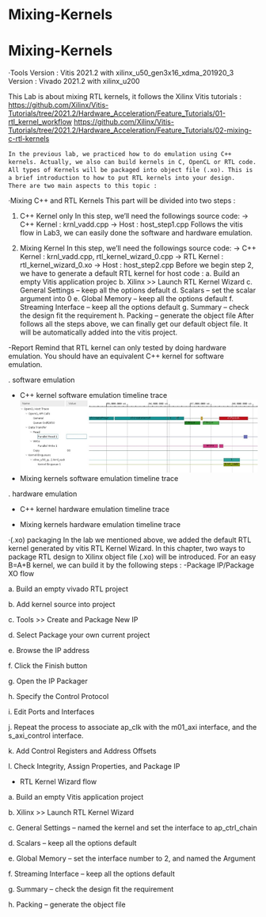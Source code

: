 # Mixing-Kernels
# Mixing-Kernels
‧Tools
Version : Vitis 2021.2 with xilinx_u50_gen3x16_xdma_201920_3
Version : Vivado 2021.2 with xilinx_u200

This Lab is about mixing RTL kernels, it follows the Xilinx Vitis tutorials :
https://github.com/Xilinx/Vitis-Tutorials/tree/2021.2/Hardware_Acceleration/Feature_Tutorials/01-rtl_kernel_workflow
https://github.com/Xilinx/Vitis-Tutorials/tree/2021.2/Hardware_Acceleration/Feature_Tutorials/02-mixing-c-rtl-kernels

	In the previous lab, we practiced how to do emulation using C++ kernels. Actually, we also can build kernels in C, OpenCL or RTL code. All types of Kernels will be packaged into object file (.xo). This is a brief introduction to how to put RTL kernels into your design.
	There are two main aspects to this topic :
‧Mixing C++ and RTL Kernels
This part will be divided into two steps : 
1. C++ Kernel only
	In this step, we’ll need the followings source code:
-> C++ Kernel : krnl_vadd.cpp
-> Host : host_step1.cpp
	Follows the vitis flow in Lab3, we can easily done the software and hardware emulation.

2. Mixing Kernel
	In this step, we’ll need the followings source code:
-> C++ Kernel : krnl_vadd.cpp, rtl_kernel_wizard_0.cpp
	  -> RTL Kernel : rtl_kernel_wizard_0.xo
	  -> Host : host_step2.cpp
Before we begin step 2, we have to generate a default RTL kernel for host code :
a. Build an empty Vitis application projec
b. Xilinx >> Launch RTL Kernel Wizard 
c. General Settings – keep all the options default
d. Scalars – set the scalar argument into 0
e. Global Memory – keep all the options default
f. Streaming Interface – keep all the options default
g. Summary – check the design fit the requirement
h. Packing – generate the object file
After follows all the steps above, we can finally get our default object file. It will be automatically added into the vitis project.

-Report
Remind that RTL kernel can only tested by doing hardware emulation. You should have an equivalent C++ kernel for software emulation.

. software emulation
- C++ kernel software emulation timeline trace
![image](https://raw.githubusercontent.com/Yichieh0/LabA.-Mixing-Kernels/main/report/C%20kernel%20software%20emulation%20timeline%20trace.jpg?token=GHSAT0AAAAAABS6VEEE4FJML5OO5OJR6NBCYSCMYRA)
- Mixing kernels software emulation timeline trace
 
. hardware emulation
- C++ kernel hardware emulation timeline trace
 
- Mixing kernels hardware emulation timeline trace
 

‧(.xo) packaging
In the lab we mentioned above, we added the default RTL kernel generated by vitis RTL Kernel Wizard. In this chapter, two ways to package RTL design to Xilinx object file (.xo) will be introduced. For an easy B=A+B kernel, we can build it by the following steps :
-Package IP/Package XO flow

a. Build an empty vivado RTL project

b. Add kernel source into project

c. Tools >> Create and Package New IP

d. Select Package your own current project

e. Browse the IP address

f. Click the Finish button

g. Open the IP Packager

h. Specify the Control Protocol

i. Edit Ports and Interfaces

j. Repeat the process to associate ap_clk with the m01_axi interface, and the s_axi_control interface.

k. Add Control Registers and Address Offsets

l. Check Integrity, Assign Properties, and Package IP

- RTL Kernel Wizard flow

a. Build an empty Vitis application project

b. Xilinx >> Launch RTL Kernel Wizard 

c. General Settings – named the kernel and set the interface to ap_ctrl_chain

d. Scalars – keep all the options default

e. Global Memory – set the interface number to 2, and named the Argument

f. Streaming Interface – keep all the options default

g. Summary – check the design fit the requirement

h. Packing – generate the object file

